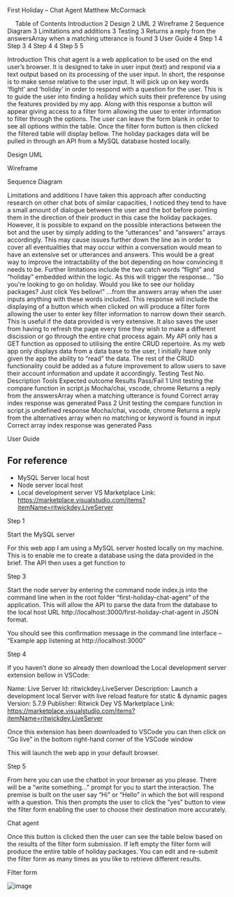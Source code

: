 
First Holiday – Chat Agent
Matthew McCormack

 
Table of Contents
Introduction	2
Design	2
UML	2
Wireframe	2
Sequence Diagram	3
Limitations and additions	3
Testing	3
Returns a reply from the answersArray when a matching utterance is found	3
User Guide	4
Step 1	4
Step 3	4
Step 4	4
Step 5	5



Introduction
This chat agent is a web application to be used on the end user’s browser. It is designed to take in user input (text) and respond via a text output based on its processing of the user input. In short, the response is to make sense relative to the user input. It will pick up on key words ‘flight’ and ‘holiday’ in order to respond with a question for the user. This is to guide the user into finding a holiday which suits their preference by using the features provided by my app. Along with this response a button will appear giving access to a filter form allowing the user to enter information to filter through the options. The user can leave the form blank in order to see all options within the table. Once the filter form button is then clicked the filtered table will display bellow. The holiday packages data will be pulled in through an API from a MySQL database hosted locally.

Design
UML
 
Wireframe
 


Sequence Diagram
 

Limitations and additions 
I have taken this approach after conducting research on other chat bots of similar capacities, I noticed they tend to have a small amount of dialogue between the user and the bot before pointing them in the direction of their product in this case the holiday packages. However, it is possible to expand on the possible interactions between the bot and the user by simply adding to the “utterances” and “answers” arrays accordingly. This may cause issues further down the line as in order to cover all eventualities that may occur within a conversation would mean to have an extensive set or utterances and answers. This would be a great way to improve the intractability of the bot depending on how convincing it needs to be. 
Further limitations include the two catch words “flight” and “holiday” embedded within the logic. As this will trigger the response…
"So you're looking to go on holiday. Would you like to see our holiday packages? Just click Yes bellow!"
…from the answers array when the user inputs anything with these words included. This response will include the displaying of a button which when clicked on will produce a filter form allowing the user to enter key filter information to narrow down their search. This is useful if the data provided is very extensive. It also saves the user from having to refresh the page every time they wish to make a different discission or go through the entire chat process again. 
My API only has a GET function as opposed to utilising the entire CRUD repertoire. As my web app only displays data from a data base to the user, I initially have only given the app the ability to “read” the data. The rest of the CRUD functionality could be added as a future improvement to allow users to save their account information and update it accordingly. 
Testing
Test No.	Description 	Tools	Expected outcome	Results	Pass/Fail
1	Unit testing the compare function in script.js	Mocha/chai, vscode, chrome	Returns a reply from the answersArray when a matching utterance is found
	Correct array index response was generated 	Pass
2	Unit testing the compare function in script.js undefined response 	Mocha/chai, vscode, chrome	Returns a reply from the alternatives array when no matching or keyword is found in input 	Correct array index response was generated	Pass






User Guide

For reference
-	
-	MySQL Server local host
-	Node server local host 
-	Local development server VS Marketplace Link: https://marketplace.visualstudio.com/items?itemName=ritwickdey.LiveServer


Step 1

Start the MySQL server
 

For this web app I am using a MySQL server hosted locally on my machine. This is to enable me to create a database using the data provided in the brief. The API then uses a get function to 

Step 3

Start the node server by entering the command node index.js into the command line when in the root folder “first-holiday-chat-agent” of the application. This will allow the API to parse the data from the database to the local host URL http://localhost:3000/first-holiday-chat-agent in JSON format. 

You should see this confirmation message in the command line interface – “Example app listening at http://localhost:3000”

Step 4

If you haven’t done so already then download the Local development server extension bellow in VSCode:

Name: Live Server Id: ritwickdey.LiveServer
Description: Launch a development local Server with live reload feature for static & dynamic pages Version: 5.7.9
Publisher: Ritwick Dey
VS Marketplace Link: https://marketplace.visualstudio.com/items?itemName=ritwickdey.LiveServer

Once this extension has been downloaded to VSCode you can then click on “Go live” in the bottom right-hand corner of the VSCode window 
 


This will launch the web app in your default browser. 

Step 5

From here you can use the chatbot in your browser as you please. There will be a “write something…” prompt for you to start the interaction. The premise is built on the user say “Hi” or “Hello” in which the bot will respond with a question. This then prompts the user to click the “yes” button to view the filter form enabling the user to choose their destination more accurately. 

Chat agent 

 

Once this button is clicked then the user can see the table below based on the results of the filter form submission. If left empty the filter form will produce the entire table of holiday packages. You can edit and re-submit the filter form as many times as you like to retrieve different results.  

Filter form

 
![image](https://user-images.githubusercontent.com/83673107/228837917-976006e9-8408-452a-90b0-3e936bfc9f9d.png)
